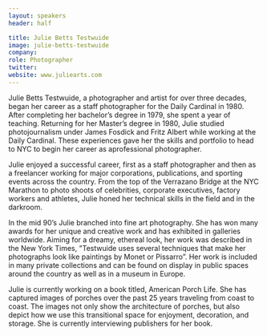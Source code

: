 ```yaml
---
layout: speakers
header: half

title: Julie Betts Testwuide
image: julie-betts-testwuide
company: 
role: Photographer
twitter: 
website: www.juliearts.com
---
```

Julie Betts Testwuide, a photographer and artist for over three decades, began her career as a staff photographer for the Daily Cardinal in 1980. After completing her bachelor’s degree in 1979, she spent a year of teaching. Returning for her Master’s degree in 1980, Julie studied photojournalism under James Fosdick and Fritz Albert while working at the Daily Cardinal. These experiences gave her the skills and portfolio to head to NYC to begin her career as aprofessional photographer.

Julie enjoyed a successful career, first as a staff photographer and then as a freelancer working for major corporations, publications, and sporting events across the country. From the top of the Verrazano Bridge at the NYC Marathon to photo shoots of celebrities, corporate executives, factory workers and athletes, Julie honed her technical skills in the field and in the darkroom.

In the mid 90’s Julie branched into fine art photography. She has won many awards for her unique and creative work and has exhibited in galleries worldwide. Aiming for a dreamy, ethereal look, her work was described in the New York Times, "Testwuide uses several techniques that make her photographs look like paintings by Monet or Pissarro”. Her work is included in many private collections and can be found on display in public spaces around the country as well as in a museum in Europe.

Julie is currently working on a book titled, American Porch Life. She has captured images of porches over the past 25 years traveling from coast to coast. The images not only show the architecture of porches, but also depict how we use this transitional space for enjoyment, decoration, and storage. She is currently interviewing publishers for her book.

